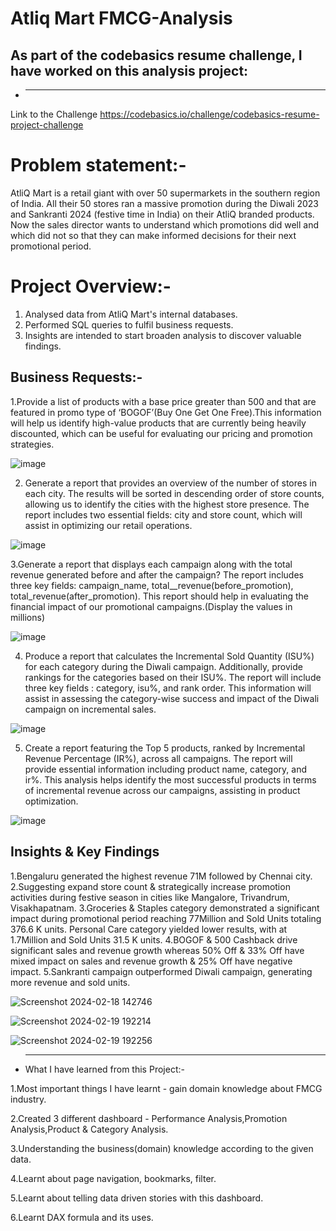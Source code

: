 # Atliq Mart FMCG-Analysis
## As part of the codebasics resume challenge, I have worked on this analysis project:
- **** 
Link to the Challenge https://codebasics.io/challenge/codebasics-resume-project-challenge

# Problem statement:-
AtliQ Mart is a retail giant with over 50 supermarkets in the southern region of India. All their 50 stores ran a massive promotion during the Diwali 2023 and Sankranti 2024 (festive time in India) on their AtliQ branded products. Now the sales director wants to understand which promotions did well and which did not so that they can make informed decisions for their next promotional period.

# Project Overview:-
1.	Analysed data from AtliQ Mart's internal databases.
2.	Performed SQL queries to fulfil business requests.
3.	Insights are intended to start broaden analysis to discover valuable findings.

## Business Requests:-
1.Provide a list of products with a base price greater than 500 and that are featured in promo type of ‘BOGOF’(Buy One Get One Free).This information will help us identify high-value products that are currently being heavily discounted, which can be useful for evaluating our pricing and promotion strategies.

![image](https://github.com/Arik-14/FMCG/assets/142299250/ad13e659-2c55-4003-bee4-a451c453b142)


2. Generate a report that provides an overview of the number of stores in each city. The results will be sorted in descending order of store counts, allowing us to identify the cities with the highest store presence. The report includes two essential fields: city and store count, which will assist in optimizing our retail operations.

![image](https://github.com/Arik-14/FMCG/assets/142299250/ba2883d8-ece7-4634-b3eb-448f2f7bd467)


3.Generate a report that displays each campaign along with the total revenue generated before and after the campaign? The report includes three key fields: campaign_name, total__revenue(before_promotion),
total_revenue(after_promotion). This report should help in evaluating the financial impact of our promotional campaigns.(Display the values in millions)

![image](https://github.com/Arik-14/FMCG/assets/142299250/0a610ecf-ca7a-4a50-b5a3-b2716ff0a534)


4. Produce a report that calculates the Incremental Sold Quantity (ISU%) for each category during the Diwali campaign. Additionally, provide rankings for the categories based on their ISU%. The report will include three key fields : category, isu%, and rank order. This information will assist in assessing the category-wise success and impact of the Diwali campaign on incremental sales.

![image](https://github.com/Arik-14/FMCG/assets/142299250/e39c4711-35b0-4bd2-877d-e43bb1a91669)


5. Create a report featuring the Top 5 products, ranked by Incremental Revenue  Percentage (IR%), across all  campaigns. The report will provide essential information including product name, category, and ir%. This analysis helps identify the most successful products in terms of incremental revenue across our campaigns, assisting in product optimization.

![image](https://github.com/Arik-14/FMCG/assets/142299250/1a946fee-e83a-47a0-ba6b-f1ca38992e11)

##  Insights & Key Findings
1.Bengaluru generated the highest revenue 71M followed by Chennai city.
2.Suggesting expand store count & strategically increase promotion activities during festive season in cities like Mangalore, Trivandrum, Visakhapatnam.
3.Groceries & Staples category demonstrated a significant impact during promotional period reaching 77Million and Sold Units totaling 376.6 K units. Personal Care category yielded lower results, with at 1.7Million and Sold Units 31.5 K units.
4.BOGOF & 500 Cashback drive significant sales and revenue growth whereas 50% Off & 33% Off have mixed impact on sales and revenue growth & 25% Off have negative impact.
5.Sankranti campaign outperformed Diwali campaign, generating more revenue and sold units.

![Screenshot 2024-02-18 142746](https://github.com/Arik-14/FMCG/assets/142299250/9398ee21-c0a0-4a36-b361-efa83f467f3e)

![Screenshot 2024-02-19 192214](https://github.com/Arik-14/FMCG/assets/142299250/80db0f1d-d54c-4edc-bb82-c28c63f9df3c)

![Screenshot 2024-02-19 192256](https://github.com/Arik-14/FMCG/assets/142299250/7d53b7fc-8d0e-4848-8a4b-9d658e5b602c)

- ****
  What I have learned from this Project:-

1.Most important things I have learnt - gain domain knowledge about FMCG industry.

2.Created 3 different dashboard - Performance Analysis,Promotion Analysis,Product & Category Analysis.

3.Understanding the business(domain) knowledge according to the given data.

4.Learnt about page navigation, bookmarks, filter.

5.Learnt about telling data driven stories with this dashboard.

6.Learnt DAX formula and its uses.











